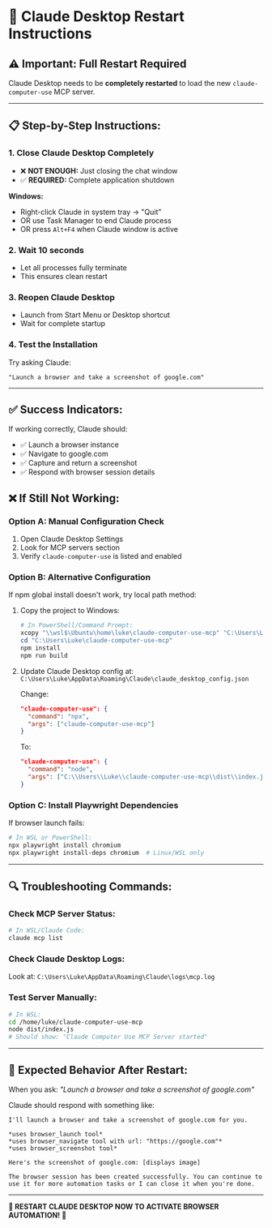 # 🚀 Claude Desktop Restart Instructions

## ⚠️ Important: Full Restart Required

Claude Desktop needs to be **completely restarted** to load the new `claude-computer-use` MCP server.

---

## 📋 Step-by-Step Instructions:

### 1. **Close Claude Desktop Completely**
   - ❌ **NOT ENOUGH:** Just closing the chat window
   - ✅ **REQUIRED:** Complete application shutdown
   
   **Windows:**
   - Right-click Claude in system tray → "Quit" 
   - OR use Task Manager to end Claude process
   - OR press `Alt+F4` when Claude window is active

### 2. **Wait 10 seconds**
   - Let all processes fully terminate
   - This ensures clean restart

### 3. **Reopen Claude Desktop**
   - Launch from Start Menu or Desktop shortcut
   - Wait for complete startup

### 4. **Test the Installation**
   Try asking Claude:
   ```
   "Launch a browser and take a screenshot of google.com"
   ```

---

## ✅ Success Indicators:

If working correctly, Claude should:
- ✅ Launch a browser instance
- ✅ Navigate to google.com  
- ✅ Capture and return a screenshot
- ✅ Respond with browser session details

## ❌ If Still Not Working:

### Option A: Manual Configuration Check
1. Open Claude Desktop Settings
2. Look for MCP servers section
3. Verify `claude-computer-use` is listed and enabled

### Option B: Alternative Configuration
If npm global install doesn't work, try local path method:

1. Copy the project to Windows:
   ```powershell
   # In PowerShell/Command Prompt:
   xcopy "\\wsl$\Ubuntu\home\luke\claude-computer-use-mcp" "C:\Users\Luke\claude-computer-use-mcp" /E /I
   cd "C:\Users\Luke\claude-computer-use-mcp"
   npm install
   npm run build
   ```

2. Update Claude Desktop config at:
   `C:\Users\Luke\AppData\Roaming\Claude\claude_desktop_config.json`
   
   Change:
   ```json
   "claude-computer-use": {
     "command": "npx",
     "args": ["claude-computer-use-mcp"]
   }
   ```
   
   To:
   ```json
   "claude-computer-use": {
     "command": "node",
     "args": ["C:\\Users\\Luke\\claude-computer-use-mcp\\dist\\index.js"]
   }
   ```

### Option C: Install Playwright Dependencies
If browser launch fails:
```bash
# In WSL or PowerShell:
npx playwright install chromium
npx playwright install-deps chromium  # Linux/WSL only
```

---

## 🔍 Troubleshooting Commands:

### Check MCP Server Status:
```bash
# In WSL/Claude Code:
claude mcp list
```

### Check Claude Desktop Logs:
Look at: `C:\Users\Luke\AppData\Roaming\Claude\logs\mcp.log`

### Test Server Manually:
```bash
# In WSL:
cd /home/luke/claude-computer-use-mcp
node dist/index.js
# Should show: "Claude Computer Use MCP Server started"
```

---

## 🎯 Expected Behavior After Restart:

When you ask: *"Launch a browser and take a screenshot of google.com"*

Claude should respond with something like:
```
I'll launch a browser and take a screenshot of google.com for you.

*uses browser_launch tool*
*uses browser_navigate tool with url: "https://google.com"*  
*uses browser_screenshot tool*

Here's the screenshot of google.com: [displays image]

The browser session has been created successfully. You can continue to use it for more automation tasks or I can close it when you're done.
```

---

**🔄 RESTART CLAUDE DESKTOP NOW TO ACTIVATE BROWSER AUTOMATION! 🔄**